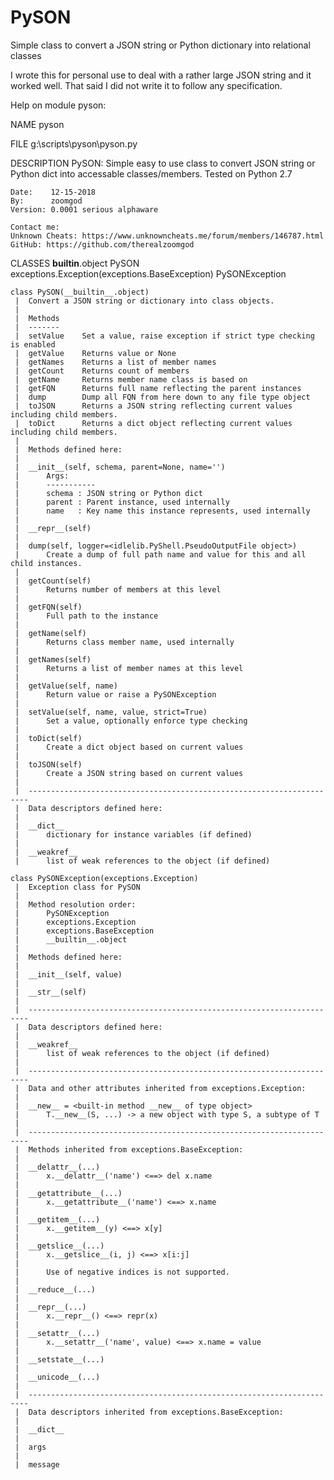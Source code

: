 # PySON
Simple class to convert a JSON string or Python dictionary into relational classes

I wrote this for personal use to deal with a rather large JSON string and it worked well.  That said I did not write it to follow any specification.


Help on module pyson:

NAME
    pyson

FILE
    g:\scripts\pyson\pyson.py

DESCRIPTION
    PySON:   Simple easy to use class to convert JSON string
             or Python dict into accessable classes/members.
             Tested on Python 2.7
             
    Date:    12-15-2018
    By:      zoomgod
    Version: 0.0001 serious alphaware
    
    Contact me:
    Unknown Cheats: https://www.unknowncheats.me/forum/members/146787.html
    GitHub: https://github.com/therealzoomgod

CLASSES
    __builtin__.object
        PySON
    exceptions.Exception(exceptions.BaseException)
        PySONException
    
    class PySON(__builtin__.object)
     |  Convert a JSON string or dictionary into class objects.
     |  
     |  Methods
     |  -------
     |  setValue    Set a value, raise exception if strict type checking is enabled
     |  getValue    Returns value or None
     |  getNames    Returns a list of member names
     |  getCount    Returns count of members
     |  getName     Returns member name class is based on
     |  getFQN      Returns full name reflecting the parent instances
     |  dump        Dump all FQN from here down to any file type object
     |  toJSON      Returns a JSON string reflecting current values including child members.
     |  toDict      Returns a dict object reflecting current values including child members.
     |  
     |  Methods defined here:
     |  
     |  __init__(self, schema, parent=None, name='')
     |      Args:
     |      -----------
     |      schema : JSON string or Python dict
     |      parent : Parent instance, used internally
     |      name   : Key name this instance represents, used internally
     |  
     |  __repr__(self)
     |  
     |  dump(self, logger=<idlelib.PyShell.PseudoOutputFile object>)
     |      Create a dump of full path name and value for this and all child instances.
     |  
     |  getCount(self)
     |      Returns number of members at this level
     |  
     |  getFQN(self)
     |      Full path to the instance
     |  
     |  getName(self)
     |      Returns class member name, used internally
     |  
     |  getNames(self)
     |      Returns a list of member names at this level
     |  
     |  getValue(self, name)
     |      Return value or raise a PySONException
     |  
     |  setValue(self, name, value, strict=True)
     |      Set a value, optionally enforce type checking
     |  
     |  toDict(self)
     |      Create a dict object based on current values
     |  
     |  toJSON(self)
     |      Create a JSON string based on current values
     |  
     |  ----------------------------------------------------------------------
     |  Data descriptors defined here:
     |  
     |  __dict__
     |      dictionary for instance variables (if defined)
     |  
     |  __weakref__
     |      list of weak references to the object (if defined)
    
    class PySONException(exceptions.Exception)
     |  Exception class for PySON
     |  
     |  Method resolution order:
     |      PySONException
     |      exceptions.Exception
     |      exceptions.BaseException
     |      __builtin__.object
     |  
     |  Methods defined here:
     |  
     |  __init__(self, value)
     |  
     |  __str__(self)
     |  
     |  ----------------------------------------------------------------------
     |  Data descriptors defined here:
     |  
     |  __weakref__
     |      list of weak references to the object (if defined)
     |  
     |  ----------------------------------------------------------------------
     |  Data and other attributes inherited from exceptions.Exception:
     |  
     |  __new__ = <built-in method __new__ of type object>
     |      T.__new__(S, ...) -> a new object with type S, a subtype of T
     |  
     |  ----------------------------------------------------------------------
     |  Methods inherited from exceptions.BaseException:
     |  
     |  __delattr__(...)
     |      x.__delattr__('name') <==> del x.name
     |  
     |  __getattribute__(...)
     |      x.__getattribute__('name') <==> x.name
     |  
     |  __getitem__(...)
     |      x.__getitem__(y) <==> x[y]
     |  
     |  __getslice__(...)
     |      x.__getslice__(i, j) <==> x[i:j]
     |      
     |      Use of negative indices is not supported.
     |  
     |  __reduce__(...)
     |  
     |  __repr__(...)
     |      x.__repr__() <==> repr(x)
     |  
     |  __setattr__(...)
     |      x.__setattr__('name', value) <==> x.name = value
     |  
     |  __setstate__(...)
     |  
     |  __unicode__(...)
     |  
     |  ----------------------------------------------------------------------
     |  Data descriptors inherited from exceptions.BaseException:
     |  
     |  __dict__
     |  
     |  args
     |  
     |  message
